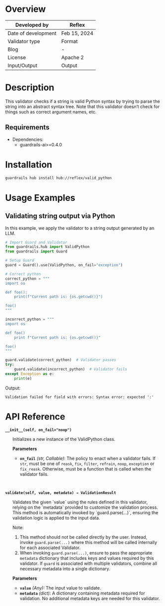 # Overview

| Developed by | Reflex |
| --- | --- |
| Date of development | Feb 15, 2024 |
| Validator type | Format |
| Blog | - |
| License | Apache 2 |
| Input/Output | Output |

# Description

This validator checks if a string is valid Python syntax by trying to parse the string into an abstract syntax tree. Note that this validator doesn’t check for things such as correct argument names, etc.

## Requirements

* Dependencies:
	- guardrails-ai>=0.4.0

# Installation

```bash
guardrails hub install hub://reflex/valid_python
```

# Usage Examples

## Validating string output via Python

In this example, we apply the validator to a string output generated by an LLM.

```python
# Import Guard and Validator
from guardrails.hub import ValidPython
from guardrails import Guard

# Setup Guard
guard = Guard().use(ValidPython, on_fail="exception")

# Correct python
correct_python = """
import os

def foo():
    print(f"Current path is: {os.getcwd()}")

foo()
"""

incorrect_python = """
import os

def foo()
    print f"Current path is: {os.getcwd()}"

foo()
"""

guard.validate(correct_python)  # Validator passes
try:
    guard.validate(incorrect_python)  # Validator fails
except Exception as e:
    print(e)
```
Output:
```console
Validation failed for field with errors: Syntax error: expected ':'
```

# API Reference

**`__init__(self, on_fail="noop")`**
<ul>
Initializes a new instance of the ValidPython class.

**Parameters**
- **`on_fail`** *(str, Callable)*: The policy to enact when a validator fails.  If `str`, must be one of `reask`, `fix`, `filter`, `refrain`, `noop`, `exception` or `fix_reask`. Otherwise, must be a function that is called when the validator fails.
</ul>
<br/>

**`validate(self, value, metadata) → ValidationResult`**
<ul>
Validates the given `value` using the rules defined in this validator, relying on the `metadata` provided to customize the validation process. This method is automatically invoked by `guard.parse(...)`, ensuring the validation logic is applied to the input data.

Note:

1. This method should not be called directly by the user. Instead, invoke `guard.parse(...)` where this method will be called internally for each associated Validator.
2. When invoking `guard.parse(...)`, ensure to pass the appropriate `metadata` dictionary that includes keys and values required by this validator. If `guard` is associated with multiple validators, combine all necessary metadata into a single dictionary.

**Parameters**
- **`value`** *(Any):* The input value to validate.
- **`metadata`** *(dict):* A dictionary containing metadata required for validation. No additional metadata keys are needed for this validator.
</ul>

